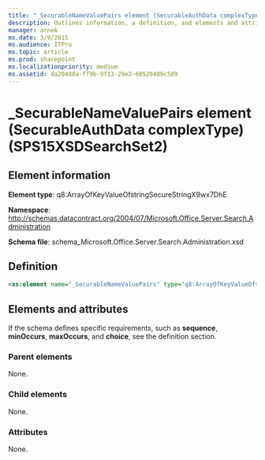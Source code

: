 ```yaml
---
title: "_SecurableNameValuePairs element (SecurableAuthData complexType) (SPS15XSDSearchSet2)"
description: Outlines information, a definition, and elements and attributes for the _SecurableNameValuePairs element in Sharepoint.
manager: arnek
ms.date: 3/9/2015
ms.audience: ITPro
ms.topic: article
ms.prod: sharepoint
ms.localizationpriority: medium
ms.assetid: da20408a-ff9b-9f13-29e2-60520489c5d9
---
```


# _SecurableNameValuePairs element (SecurableAuthData complexType) (SPS15XSDSearchSet2)

## Element information
**Element type**: q8:ArrayOfKeyValueOfstringSecureStringX9wx7DhE

**Namespace**: http://schemas.datacontract.org/2004/07/Microsoft.Office.Server.Search.Administration

**Schema file**: schema_Microsoft.Office.Server.Search.Administration.xsd 
   
## Definition

```XML
<xs:element name="_SecurableNameValuePairs" type="q8:ArrayOfKeyValueOfstringSecureStringX9wx7DhE" minOccurs="0"></xs:element>

```

## Elements and attributes

If the schema defines specific requirements, such as **sequence**, **minOccurs**, **maxOccurs**, and **choice**, see the definition section. 
  
### Parent elements

None.
  
### Child elements

None.
  
### Attributes

None.
  

